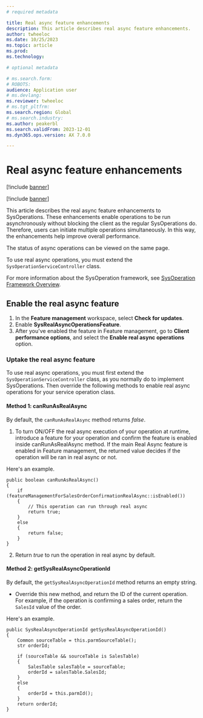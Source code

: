 ```yaml
---
# required metadata

title: Real async feature enhancements
description: This article describes real async feature enhancements.
author: twheeloc
ms.date: 10/25/2023
ms.topic: article
ms.prod: 
ms.technology: 

# optional metadata

# ms.search.form: 
# ROBOTS: 
audience: Application user
# ms.devlang: 
ms.reviewer: twheeloc
# ms.tgt_pltfrm: 
ms.search.region: Global
# ms.search.industry: 
ms.author: peakerbl
ms.search.validFrom: 2023-12-01
ms.dyn365.ops.version: AX 7.0.0

---
```


# Real async feature enhancements

[!include [banner](../includes/banner.md)]

[!include [banner](../includes/preview-banner.md)]

This article describes the real async feature enhancements to SysOperations. These enhancements enable operations to be run asynchronously without blocking the client as the regular SysOperations do. Therefore, users can initiate multiple operations simultaneously. In this way, the enhancements help improve overall performance.

The status of async operations can be viewed on the same page.

To use real async operations, you must extend the `SysOperationServiceController` class.

For more information about the SysOperation framework, see [SysOperation Framework Overview](../../dynamicsax-2012/developer/sysoperation-framework-overview.md).

## Enable the real async feature

1. In the **Feature management** workspace, select **Check for updates**.
2. Enable **SysRealAsyncOperationsFeature**.
2. After you've enabled the feature in Feature management, go to **Client performance options**, and select the **Enable real async operations** option.

### Uptake the real async feature

To use real async operations, you must first extend the `SysOperationServiceController` class, as you normally do to implement SysOperations. Then override the following methods to enable real async operations for your service operation class.

#### Method 1: canRunAsRealAsync

By default, the `canRunAsRealAsync` method returns *false*.

1. To turn ON/OFF the real async execution of your operation at runtime, introduce a feature for your operation and confirm the feature is enabled inside canRunAsRealAsync method. If the main Real Async feature is enabled in Feature management, the returned value decides if the operation will be ran in real async or not.
   
Here's an example.

```
public boolean canRunAsRealAsync()
{
    if (featureManagementForSalesOrderConfirmationRealAsync::isEnabled())
    {
        // This operation can run through real async
        return true;
    }
    else
    {
        return false;
    }
}
```

2. Return *true* to run the operation in real async by default.

#### Method 2: getSysRealAsyncOperationId

By default, the `getSysRealAsyncOperationId` method returns an empty string.

- Override this new method, and return the ID of the current operation. For example, if the operation is confirming a sales order, return the `SalesId` value of the order.

Here's an example.

```
public SysRealAsyncOperationId getSysRealAsyncOperationId()
{
    Common sourceTable = this.parmSourceTable();
    str orderId;

    if (sourceTable && sourceTable is SalesTable)
    {
        SalesTable salesTable = sourceTable;
        orderId = salesTable.SalesId;
    }
    else
    {
        orderId = this.parmId();
    }
    return orderId;
}
```
